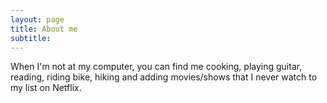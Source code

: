 ```yaml
---
layout: page
title: About me
subtitle: 
---
```


When I'm not at my computer, you can find me cooking, playing guitar, reading, riding bike, hiking and adding movies/shows that I never watch to my list on Netflix.
